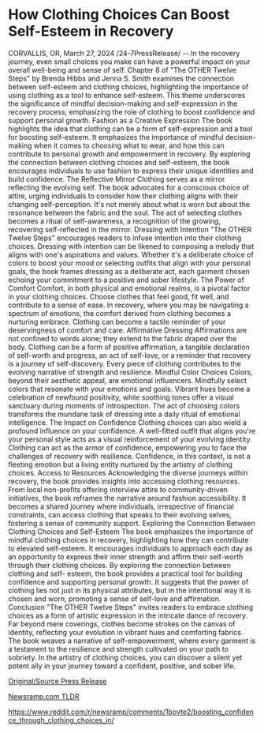 # How Clothing Choices Can Boost Self-Esteem in Recovery

CORVALLIS, OR, March 27, 2024 /24-7PressRelease/ -- In the recovery journey, even small choices you make can have a powerful impact on your overall well-being and sense of self. Chapter 8 of "The OTHER Twelve Steps" by Brenda Hibbs and Jenna S. Smith examines the connection between self-esteem and clothing choices, highlighting the importance of using clothing as a tool to enhance self-esteem. This theme underscores the significance of mindful decision-making and self-expression in the recovery process, emphasizing the role of clothing to boost confidence and support personal growth.  Fashion as a Creative Expression The book highlights the idea that clothing can be a form of self-expression and a tool for boosting self-esteem. It emphasizes the importance of mindful decision-making when it comes to choosing what to wear, and how this can contribute to personal growth and empowerment in recovery. By exploring the connection between clothing choices and self-esteem, the book encourages individuals to use fashion to express their unique identities and build confidence.  The Reflective Mirror Clothing serves as a mirror reflecting the evolving self. The book advocates for a conscious choice of attire, urging individuals to consider how their clothing aligns with their changing self-perception. It's not merely about what is worn but about the resonance between the fabric and the soul. The act of selecting clothes becomes a ritual of self-awareness, a recognition of the growing, recovering self-reflected in the mirror.  Dressing with Intention "The OTHER Twelve Steps" encourages readers to infuse intention into their clothing choices. Dressing with intention can be likened to composing a melody that aligns with one's aspirations and values. Whether it's a deliberate choice of colors to boost your mood or selecting outfits that align with your personal goals, the book frames dressing as a deliberate act, each garment chosen echoing your commitment to a positive and sober lifestyle.  The Power of Comfort Comfort, in both physical and emotional realms, is a pivotal factor in your clothing choices. Choose clothes that feel good, fit well, and contribute to a sense of ease. In recovery, where you may be navigating a spectrum of emotions, the comfort derived from clothing becomes a nurturing embrace. Clothing can become a tactile reminder of your deservingness of comfort and care.  Affirmative Dressing Affirmations are not confined to words alone; they extend to the fabric draped over the body. Clothing can be a form of positive affirmation, a tangible declaration of self-worth and progress, an act of self-love, or a reminder that recovery is a journey of self-discovery. Every piece of clothing contributes to the evolving narrative of strength and resilience.  Mindful Color Choices Colors, beyond their aesthetic appeal, are emotional influencers. Mindfully select colors that resonate with your emotions and goals. Vibrant hues become a celebration of newfound positivity, while soothing tones offer a visual sanctuary during moments of introspection. The act of choosing colors transforms the mundane task of dressing into a daily ritual of emotional intelligence.  The Impact on Confidence Clothing choices can also wield a profound influence on your confidence. A well-fitted outfit that aligns you're your personal style acts as a visual reinforcement of your evolving identity. Clothing can act as the armor of confidence, empowering you to face the challenges of recovery with resilience. Confidence, in this context, is not a fleeting emotion but a living entity nurtured by the artistry of clothing choices.  Access to Resources Acknowledging the diverse journeys within recovery, the book provides insights into accessing clothing resources. From local non-profits offering interview attire to community-driven initiatives, the book reframes the narrative around fashion accessibility. It becomes a shared journey where individuals, irrespective of financial constraints, can access clothing that speaks to their evolving selves, fostering a sense of community support.  Exploring the Connection Between Clothing Choices and Self-Esteem The book emphasizes the importance of mindful clothing choices in recovery, highlighting how they can contribute to elevated self-esteem. It encourages individuals to approach each day as an opportunity to express their inner strength and affirm their self-worth through their clothing choices.  By exploring the connection between clothing and self- esteem, the book provides a practical tool for building confidence and supporting personal growth. It suggests that the power of clothing lies not just in its physical attributes, but in the intentional way it is chosen and worn, promoting a sense of self-love and affirmation.  Conclusion "The OTHER Twelve Steps" invites readers to embrace clothing choices as a form of artistic expression in the intricate dance of recovery. Far beyond mere coverings, clothes become strokes on the canvas of identity, reflecting your evolution in vibrant hues and comforting fabrics. The book weaves a narrative of self-empowerment, where every garment is a testament to the resilience and strength cultivated on your path to sobriety.  In the artistry of clothing choices, you can discover a silent yet potent ally in your journey toward a confident, positive, and sober life. 

[Original/Source Press Release](https://www.24-7pressrelease.com/press-release/509556/how-clothing-choices-can-boost-self-esteem-in-recovery)
                    

[Newsramp.com TLDR](None) 

https://www.reddit.com/r/newsramp/comments/1bovte2/boosting_confidence_through_clothing_choices_in/